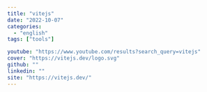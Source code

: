 ```yaml
---
title: "vitejs"
date: "2022-10-07"
categories:
  - "english"
tags: ["tools"]

youtube: "https://www.youtube.com/results?search_query=vitejs"
cover: "https://vitejs.dev/logo.svg"
github: ""
linkedin: ""
site: "https://vitejs.dev/"
---
```






